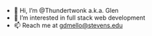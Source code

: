 - 👋 Hi, I’m @Thundertwonk a.k.a. Glen
- 👀 I’m interested in full stack web development
- 📫 Reach me at gdmello@stevens.edu

<!---
Thundertwonk/Thundertwonk is a ✨ special ✨ repository because its `README.md` (this file) appears on your GitHub profile.
You can click the Preview link to take a look at your changes.
--->
